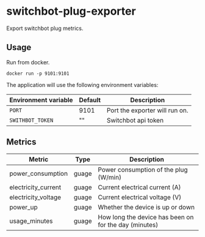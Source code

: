 # switchbot-plug-exporter

Export switchbot plug metrics.

## Usage

Run from docker.

```
docker run -p 9101:9101 

```

The application will use the following environment variables:

| Environment variable | Default | Description                    |
|----------------------|---------|--------------------------------|
| `PORT`                 | 9101    | Port the exporter will run on. |
| `SWITHBOT_TOKEN`       | ""      | Switchbot api token            |

## Metrics

| Metric              | Type  | Description                                           |
|---------------------|-------|-------------------------------------------------------|
| power_consumption   | guage | Power consumption of the plug (W/min)                 |
| electricity_current | guage | Current electrical current (A)                        |
| electricity_voltage | guage | Current electrical voltage (V)                        |
| power_up            | guage | Whether the device is up or down                      |
| usage_minutes       | guage | How long the device has been on for the day (minutes) |
